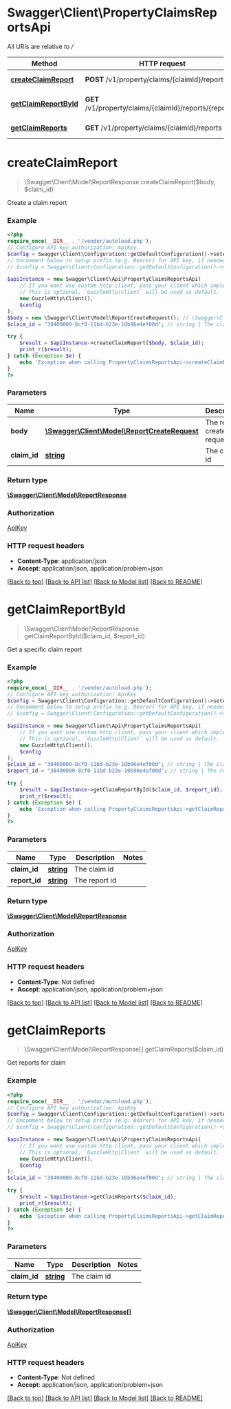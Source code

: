 # Swagger\Client\PropertyClaimsReportsApi

All URIs are relative to */*

Method | HTTP request | Description
------------- | ------------- | -------------
[**createClaimReport**](PropertyClaimsReportsApi.md#createclaimreport) | **POST** /v1/property/claims/{claimId}/reports | Create a claim report
[**getClaimReportById**](PropertyClaimsReportsApi.md#getclaimreportbyid) | **GET** /v1/property/claims/{claimId}/reports/{reportId} | Get a specific claim report
[**getClaimReports**](PropertyClaimsReportsApi.md#getclaimreports) | **GET** /v1/property/claims/{claimId}/reports | Get reports for claim

# **createClaimReport**
> \Swagger\Client\Model\ReportResponse createClaimReport($body, $claim_id)

Create a claim report

### Example
```php
<?php
require_once(__DIR__ . '/vendor/autoload.php');
// Configure API key authorization: ApiKey
$config = Swagger\Client\Configuration::getDefaultConfiguration()->setApiKey('x-api-key', 'YOUR_API_KEY');
// Uncomment below to setup prefix (e.g. Bearer) for API key, if needed
// $config = Swagger\Client\Configuration::getDefaultConfiguration()->setApiKeyPrefix('x-api-key', 'Bearer');

$apiInstance = new Swagger\Client\Api\PropertyClaimsReportsApi(
    // If you want use custom http client, pass your client which implements `GuzzleHttp\ClientInterface`.
    // This is optional, `GuzzleHttp\Client` will be used as default.
    new GuzzleHttp\Client(),
    $config
);
$body = new \Swagger\Client\Model\ReportCreateRequest(); // \Swagger\Client\Model\ReportCreateRequest | The report create request
$claim_id = "38400000-8cf0-11bd-b23e-10b96e4ef00d"; // string | The claim id

try {
    $result = $apiInstance->createClaimReport($body, $claim_id);
    print_r($result);
} catch (Exception $e) {
    echo 'Exception when calling PropertyClaimsReportsApi->createClaimReport: ', $e->getMessage(), PHP_EOL;
}
?>
```

### Parameters

Name | Type | Description  | Notes
------------- | ------------- | ------------- | -------------
 **body** | [**\Swagger\Client\Model\ReportCreateRequest**](../Model/ReportCreateRequest.md)| The report create request |
 **claim_id** | [**string**](../Model/.md)| The claim id |

### Return type

[**\Swagger\Client\Model\ReportResponse**](../Model/ReportResponse.md)

### Authorization

[ApiKey](../../README.md#ApiKey)

### HTTP request headers

 - **Content-Type**: application/json
 - **Accept**: application/json, application/problem+json

[[Back to top]](#) [[Back to API list]](../../README.md#documentation-for-api-endpoints) [[Back to Model list]](../../README.md#documentation-for-models) [[Back to README]](../../README.md)

# **getClaimReportById**
> \Swagger\Client\Model\ReportResponse getClaimReportById($claim_id, $report_id)

Get a specific claim report

### Example
```php
<?php
require_once(__DIR__ . '/vendor/autoload.php');
// Configure API key authorization: ApiKey
$config = Swagger\Client\Configuration::getDefaultConfiguration()->setApiKey('x-api-key', 'YOUR_API_KEY');
// Uncomment below to setup prefix (e.g. Bearer) for API key, if needed
// $config = Swagger\Client\Configuration::getDefaultConfiguration()->setApiKeyPrefix('x-api-key', 'Bearer');

$apiInstance = new Swagger\Client\Api\PropertyClaimsReportsApi(
    // If you want use custom http client, pass your client which implements `GuzzleHttp\ClientInterface`.
    // This is optional, `GuzzleHttp\Client` will be used as default.
    new GuzzleHttp\Client(),
    $config
);
$claim_id = "38400000-8cf0-11bd-b23e-10b96e4ef00d"; // string | The claim id
$report_id = "38400000-8cf0-11bd-b23e-10b96e4ef00d"; // string | The report id

try {
    $result = $apiInstance->getClaimReportById($claim_id, $report_id);
    print_r($result);
} catch (Exception $e) {
    echo 'Exception when calling PropertyClaimsReportsApi->getClaimReportById: ', $e->getMessage(), PHP_EOL;
}
?>
```

### Parameters

Name | Type | Description  | Notes
------------- | ------------- | ------------- | -------------
 **claim_id** | [**string**](../Model/.md)| The claim id |
 **report_id** | [**string**](../Model/.md)| The report id |

### Return type

[**\Swagger\Client\Model\ReportResponse**](../Model/ReportResponse.md)

### Authorization

[ApiKey](../../README.md#ApiKey)

### HTTP request headers

 - **Content-Type**: Not defined
 - **Accept**: application/json, application/problem+json

[[Back to top]](#) [[Back to API list]](../../README.md#documentation-for-api-endpoints) [[Back to Model list]](../../README.md#documentation-for-models) [[Back to README]](../../README.md)

# **getClaimReports**
> \Swagger\Client\Model\ReportResponse[] getClaimReports($claim_id)

Get reports for claim

### Example
```php
<?php
require_once(__DIR__ . '/vendor/autoload.php');
// Configure API key authorization: ApiKey
$config = Swagger\Client\Configuration::getDefaultConfiguration()->setApiKey('x-api-key', 'YOUR_API_KEY');
// Uncomment below to setup prefix (e.g. Bearer) for API key, if needed
// $config = Swagger\Client\Configuration::getDefaultConfiguration()->setApiKeyPrefix('x-api-key', 'Bearer');

$apiInstance = new Swagger\Client\Api\PropertyClaimsReportsApi(
    // If you want use custom http client, pass your client which implements `GuzzleHttp\ClientInterface`.
    // This is optional, `GuzzleHttp\Client` will be used as default.
    new GuzzleHttp\Client(),
    $config
);
$claim_id = "38400000-8cf0-11bd-b23e-10b96e4ef00d"; // string | The claim id

try {
    $result = $apiInstance->getClaimReports($claim_id);
    print_r($result);
} catch (Exception $e) {
    echo 'Exception when calling PropertyClaimsReportsApi->getClaimReports: ', $e->getMessage(), PHP_EOL;
}
?>
```

### Parameters

Name | Type | Description  | Notes
------------- | ------------- | ------------- | -------------
 **claim_id** | [**string**](../Model/.md)| The claim id |

### Return type

[**\Swagger\Client\Model\ReportResponse[]**](../Model/ReportResponse.md)

### Authorization

[ApiKey](../../README.md#ApiKey)

### HTTP request headers

 - **Content-Type**: Not defined
 - **Accept**: application/json, application/problem+json

[[Back to top]](#) [[Back to API list]](../../README.md#documentation-for-api-endpoints) [[Back to Model list]](../../README.md#documentation-for-models) [[Back to README]](../../README.md)

